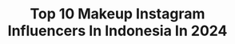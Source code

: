 ---
title: Top 10 Makeup Instagram Influencers In Indonesia In 2024
description: >-
  Find top makeup Instagram influencers in Indonesia in 2024. Most popular hashtags: #makeup #reelsbeauty #makeuplooks.
platform: Instagram
hits: 1432
text_top: Identify the top-rated Instagram accounts on inBeat.
text_bottom: Our search engine aggregates 1432 Instagram influencers like this in Indonesia for you to work with.
profiles:
  - username: "averinanggita"
    fullname: >-
      Averina Anggita
    bio: >-
      It’s Averina not Averin 🎨 Art & Fantasy Makeup Content Creator🦄 tiktok/yt: @averinanggita 🚫 no MUA service 📥Business Inq 👉🏻 (+62)851-7988-8789 Fitri
    location: "Indonesia"
    followers: 105851
    engagement: 803
    commentsToLikes: 0.044806
    id: ck5zrllyywt3u0i14oxi9lg75
    verified: false
    hashtags: "#makeuptransition, #behindthescenes, #zodiacmakeup, #makeupideas"
  - username: "azysafarelyn"
    fullname: >-
      Halo, 𝚒'𝚖 𝚊𝚣𝚢. 🍓 | °🇮🇩 Beauty ♡ Travel ♡ Food
    bio: >-
      Business inq 📩 (Dm) • Makeup @touch.byzy • Buket @storebyzy.id • Snack @rakasnack.official All Link👇🏻
    location: "Indonesia"
    followers: 9974
    engagement: 635
    commentsToLikes: 0.067857
    id: ckaoyk51chtba0i78ayzxsapb
    verified: false
    hashtags: "#scarlettwhitening, #tiktok, #tiktokindonesia, #reviewlipcream"
  - username: "ajengptrn"
    fullname: >-
      AJENG PUTRI 🌙 (Puput)🇮🇩
    bio: >-
      28 y.o📍Bandung Certified MUA Mentor Prakerja (MUA) 💌 Ajengptrn.beauty@gmail.com CP: +6282295274428 (Pingka) Ig: @ajengptrn.makeup @beautychannel.id
    location: "Indonesia"
    followers: 29981
    engagement: 3393
    commentsToLikes: 0.102996
    id: ck9wgkff9tt650j78yd5vg6un
    verified: false
    hashtags: "#kbeauty, #pixymoussemoments, #reelsbeauty, #brown"
  - username: "zielsnra"
    fullname: >-
      z i e l 🦄
    bio: >-
      ✨a girl love makeup & skincare✨ 💌DM for business inquiries 📍Bandung, Indonesia — Spall spill disini👇
    location: "Indonesia"
    followers: 19992
    engagement: 748
    commentsToLikes: 0.033522
    id: ck5q85ab84i820i11khcyotw9
    verified: false
    hashtags: "#makeuptutorialindonesia, #cchannelbeautyid, #ivgbeauty, #ombrelipstick"
  - username: "laurelrahardjo"
    fullname: >-
      Laurel Rahardjo ☄
    bio: >-
      🛍️ @titipdong.rel_ 💄 @laur.makeupartist 🐶 @chikoandskippy [✉ DM for endorsement/pp/collab]
    location: "Indonesia"
    followers: 11641
    engagement: 657
    commentsToLikes: 0.027479
    id: ckf5rt6godto30j23gs40mvc9
    verified: false
    hashtags: "#feelin22, #bulumatamagnet, #kissnewyorkindonesia, #lashcantikiss"
  - username: "angelnovita_"
    fullname: >-
      Ang
    bio: >-
      Freelance Muse @angel_novitaa Makeup @angelnovita_makeup LINK PRODUK ⬇️
    location: "Indonesia"
    followers: 4041
    engagement: 997
    commentsToLikes: 0.016670
    id: ckap34bt01i6h0i78lgq28830
    verified: false
    hashtags: ""
  - username: "hepidavid"
    fullname: >-
      Hepi Herviani Wattimena
    bio: >-
      @belovedbyhepidavid Wedding Makeup Artist 📍South Jakarta For Makeup info👇🏻👇🏻
    location: "Indonesia"
    followers: 143311
    engagement: 1435
    commentsToLikes: 0.027042
    id: ck1377jzja6s80i19o1ouwivb
    verified: true
    hashtags: "#hepimakeupbrides, #makeupwedding, #makeuppengantin, #reels"
  - username: "syffhsn"
    fullname: >-
      Syifa Husnaini
    bio: >-
      @saera.aroom ✨ @makeupbysyif 💄 Do not lose hope,Nor be sad Qs 3:139 #proudtobemuslim #proudtobeindonesian
    location: "Indonesia"
    followers: 12460
    engagement: 747
    commentsToLikes: 0.036685
    id: ck9whtfruzela0j78f48yg9bd
    verified: false
    hashtags: ""
  - username: "lalaaastr"
    fullname: >-
      🫶🏻Lalaahmad
    bio: >-
      ✨ Makeup & skincare ✨ #dryskin ✨ Tiktok @lalaaastr21 ✨ Lemon8 @lalaaastr - Owner @foreverco.id Racun shopee⤵️
    location: "Indonesia"
    followers: 2476
    engagement: 842
    commentsToLikes: 0.031345
    id: ck9wggvt8tcxw0j78lcteyov8
    verified: false
    hashtags: "#makeuplover, #makeuplook, #makeuptutorial, #makeupwisuda"
  - username: "blackxugar"
    fullname: >-
      Adhelia Fa
    bio: >-
      ♡ makeup, skincare, perfume and a sprinkle of #xugarTALKS @gula.item business: 085536876500 (Aghnia)
    location: "Indonesia"
    followers: 85978
    engagement: 376
    commentsToLikes: 0.022261
    id: ck14l77x2t7jn0i1991krxmtf
    verified: false
    hashtags: "#beautyhaulaja, #itsbonavieeffect, #liptinttruetoskin, #beautyhaul"
---
